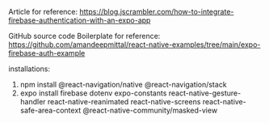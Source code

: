 Article for reference:
https://blog.jscrambler.com/how-to-integrate-firebase-authentication-with-an-expo-app

GitHub source code Boilerplate for reference:
https://github.com/amandeepmittal/react-native-examples/tree/main/expo-firebase-auth-example

installations:
1. npm install @react-navigation/native @react-navigation/stack
2. expo install firebase dotenv expo-constants react-native-gesture-handler react-native-reanimated react-native-screens react-native-safe-area-context @react-native-community/masked-view
